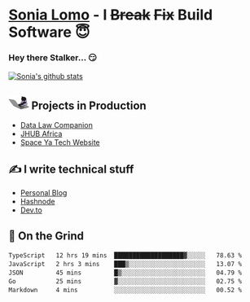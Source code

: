 # [Sonia Lomo](https://sonylomo.github.io/) - I ~~Break~~ ~~Fix~~ Build Software 😇
### Hey there Stalker... 😏 

<a href="https://github.com/sonylomo/github-readme-stats">
  <img align="center" src="https://media.giphy.com/media/lU05nFSW6Y2A/giphy.gif" alt="Sonia's github stats" />
</a>

## <img src="assets/devcat.gif" width="40"> Projects in Production
- [Data Law Companion](https://datalawcompanion.org/)
- [JHUB Africa](https://jhubafrica.com/)
- [Space Ya Tech Website](https://www.spaceyatech.com/)

## ✍️ I write technical stuff
- [Personal Blog](https://sonylomo-github-io.vercel.app/blog)
- [Hashnode](https://sonylomo.hashnode.dev/)
- [Dev.to](https://dev.to/sonylomo)

## 🤡 On the Grind
<!--START_SECTION:waka-->

```txt
TypeScript   12 hrs 19 mins  ███████████████████▓░░░░░   78.63 %
JavaScript   2 hrs 3 mins    ███▒░░░░░░░░░░░░░░░░░░░░░   13.07 %
JSON         45 mins         █▒░░░░░░░░░░░░░░░░░░░░░░░   04.79 %
Go           25 mins         ▓░░░░░░░░░░░░░░░░░░░░░░░░   02.75 %
Markdown     4 mins          ░░░░░░░░░░░░░░░░░░░░░░░░░   00.52 %
```

<!--END_SECTION:waka-->
